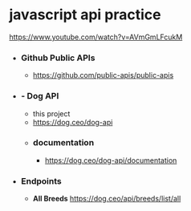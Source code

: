 # javascript api practice

https://www.youtube.com/watch?v=AVmGmLFcukM

- ### Github Public APIs
    - https://github.com/public-apis/public-apis

- ### - Dog API
    - this project
    - https://dog.ceo/dog-api
    - ### documentation
        - https://dog.ceo/dog-api/documentation

- ### Endpoints
    - **All Breeds**
        https://dog.ceo/api/breeds/list/all